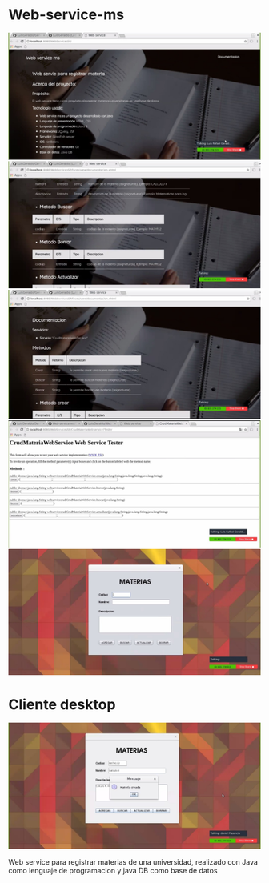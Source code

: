 # Web-service-ms

<img src="/screeshot_webservicems/screenshot (1).jpeg" alt="Pantalla del web service"/>
<img src="/screeshot_webservicems/screenshot (2).jpeg" alt="Pantalla del web service"/>
<img src="/screeshot_webservicems/screenshot (3).jpeg" alt="Pantalla del web service"/>

<img src="/screeshot_webservicems/screenshot (4).jpeg" alt="Pantalla del web service"/>
<img src="/screeshot_webservicems/screenshot (5).jpeg" alt="Pantalla del web service"/>
<h1>Cliente desktop</h1>
<img src="/screeshot_webservicems/screenshot (6).jpeg" alt="Pantalla del web service"/>

Web service para registrar materias de una universidad, realizado con Java como lenguaje de programacion y java DB como base de datos
